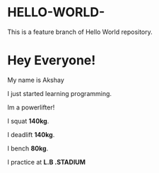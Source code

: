 # HELLO-WORLD-

This is a feature branch of Hello World repository.

# Hey Everyone!
My name is Akshay

I just started learning programming.

Im a powerlifter!

I squat **140kg**.

I deadlift **140kg**.


I bench **80kg**.


I practice at **L.B .STADIUM** 



